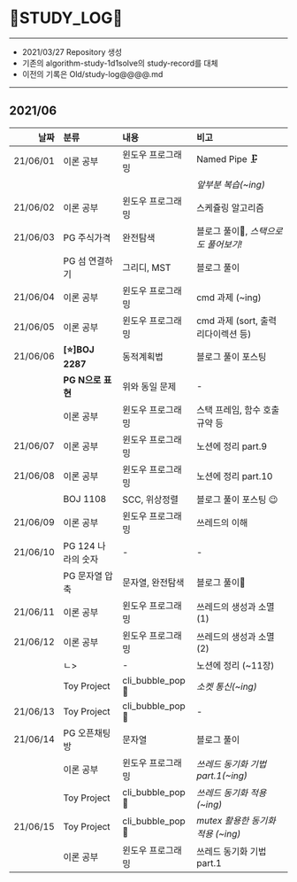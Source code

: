 # 📜STUDY_LOG📜
---
- 2021/03/27 Repository 생성
- 기존의 algorithm-study-1d1solve의 study-record를 대체
- 이전의 기록은 Old/study-log@@@@.md
---

## 2021/06

<div markdown="1">

|날짜|분류|내용|비고|
|----:|:----|:----|:----|
|21/06/01|이론 공부|윈도우 프로그래밍| Named Pipe 🗜 |
||||*앞부분 복습(~ing)*|
|21/06/02|이론 공부|윈도우 프로그래밍| 스케쥴링 알고리즘 |
|21/06/03|PG 주식가격|완전탐색| 블로그 풀이🎨, *스택으로도 풀어보기!* |
||PG 섬 연결하기|그리디, MST| 블로그 풀이 |
|21/06/04|이론 공부|윈도우 프로그래밍| cmd 과제 (~ing) | 
|21/06/05|이론 공부|윈도우 프로그래밍| cmd 과제 (sort, 출력 리다이렉션 등) |
|21/06/06|**[⭐]BOJ 2287**| 동적계획법 | 블로그 풀이 포스팅 |
||**PG N으로 표현**| 위와 동일 문제 | - | 
||이론 공부|윈도우 프로그래밍|스택 프레임, 함수 호출규약 등|
|21/06/07|이론 공부|윈도우 프로그래밍| 노션에 정리 part.9 |
|21/06/08|이론 공부|윈도우 프로그래밍| 노션에 정리 part.10 |
||BOJ 1108|SCC, 위상정렬| 블로그 풀이 포스팅 😉 |
|21/06/09|이론 공부|윈도우 프로그래밍| 쓰레드의 이해 |
|21/06/10|PG 124 나라의 숫자| - | - |
||PG 문자열 압축|문자열, 완전탐색| 블로그 풀이🚄 |
|21/06/11|이론 공부|윈도우 프로그래밍|쓰레드의 생성과 소멸(1)|
|21/06/12|이론 공부|윈도우 프로그래밍|쓰레드의 생성과 소멸(2)|
||ㄴ>| - |노션에 정리 (~11장)|
||Toy Project|cli_bubble_pop🎈|*소켓 통신(~ing)*|
|21/06/13|Toy Project|cli_bubble_pop🎈| - |
|21/06/14|PG 오픈채팅방|문자열|블로그 풀이|
||이론 공부|윈도우 프로그래밍|*쓰레드 동기화 기법 part.1(~ing)*|
||Toy Project|cli_bubble_pop🎈|*쓰레드 동기화 적용(~ing)*|
|21/06/15|Toy Project|cli_bubble_pop🎈|*mutex 활용한 동기화 적용 (~ing)*|
||이론 공부|윈도우 프로그래밍|쓰레드 동기화 기법 part.1|
</div>
